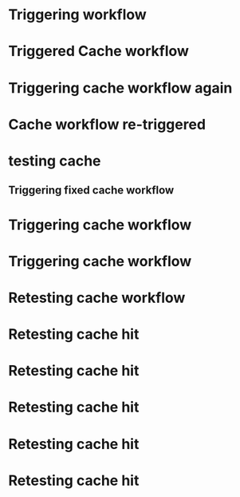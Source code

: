 # Triggering workflow
# Triggered Cache workflow
# Triggering cache workflow again
# Cache workflow re-triggered
# testing cache
## Triggering fixed cache workflow
# Triggering cache workflow
# Triggering cache workflow
# Retesting cache workflow
# Retesting cache hit
# Retesting cache hit
# Retesting cache hit
# Retesting cache hit
# Retesting cache hit
